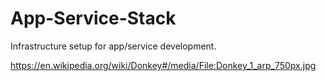 # App-Service-Stack
Infrastructure setup for app/service development.

https://en.wikipedia.org/wiki/Donkey#/media/File:Donkey_1_arp_750px.jpg
